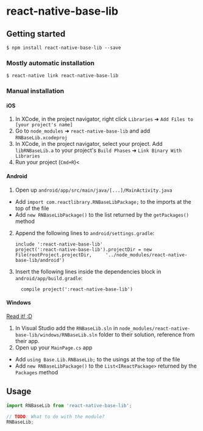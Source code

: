
# react-native-base-lib

## Getting started

`$ npm install react-native-base-lib --save`

### Mostly automatic installation

`$ react-native link react-native-base-lib`

### Manual installation


#### iOS

1. In XCode, in the project navigator, right click `Libraries` ➜ `Add Files to [your project's name]`
2. Go to `node_modules` ➜ `react-native-base-lib` and add `RNBaseLib.xcodeproj`
3. In XCode, in the project navigator, select your project. Add `libRNBaseLib.a` to your project's `Build Phases` ➜ `Link Binary With Libraries`
4. Run your project (`Cmd+R`)<

#### Android

1. Open up `android/app/src/main/java/[...]/MainActivity.java`
  - Add `import com.reactlibrary.RNBaseLibPackage;` to the imports at the top of the file
  - Add `new RNBaseLibPackage()` to the list returned by the `getPackages()` method
2. Append the following lines to `android/settings.gradle`:
  	```
  	include ':react-native-base-lib'
  	project(':react-native-base-lib').projectDir = new File(rootProject.projectDir, 	'../node_modules/react-native-base-lib/android')
  	```
3. Insert the following lines inside the dependencies block in `android/app/build.gradle`:
  	```
      compile project(':react-native-base-lib')
  	```

#### Windows
[Read it! :D](https://github.com/ReactWindows/react-native)

1. In Visual Studio add the `RNBaseLib.sln` in `node_modules/react-native-base-lib/windows/RNBaseLib.sln` folder to their solution, reference from their app.
2. Open up your `MainPage.cs` app
  - Add `using Base.Lib.RNBaseLib;` to the usings at the top of the file
  - Add `new RNBaseLibPackage()` to the `List<IReactPackage>` returned by the `Packages` method


## Usage
```javascript
import RNBaseLib from 'react-native-base-lib';

// TODO: What to do with the module?
RNBaseLib;
```
  